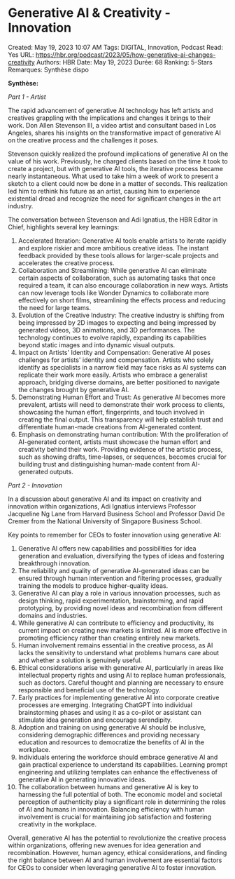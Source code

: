 # Generative AI & Creativity - Innovation

Created: May 19, 2023 10:07 AM
Tags: DIGITAL, Innovation, Podcast
Read: Yes
URL: https://hbr.org/podcast/2023/05/how-generative-ai-changes-creativity
Authors: HBR
Date: May 19, 2023
Durée: 68
Ranking: 5-Stars
Remarques: Synthèse dispo

**Synthèse:**

*Part 1 - Artist*

The rapid advancement of generative AI technology has left artists and creatives grappling with the implications and changes it brings to their work. Don Allen Stevenson III, a video artist and consultant based in Los Angeles, shares his insights on the transformative impact of generative AI on the creative process and the challenges it poses.

Stevenson quickly realized the profound implications of generative AI on the value of his work. Previously, he charged clients based on the time it took to create a project, but with generative AI tools, the iterative process became nearly instantaneous. What used to take him a week of work to present a sketch to a client could now be done in a matter of seconds. This realization led him to rethink his future as an artist, causing him to experience existential dread and recognize the need for significant changes in the art industry.

The conversation between Stevenson and Adi Ignatius, the HBR Editor in Chief, highlights several key learnings:

1. Accelerated Iteration: Generative AI tools enable artists to iterate rapidly and explore riskier and more ambitious creative ideas. The instant feedback provided by these tools allows for larger-scale projects and accelerates the creative process.
2. Collaboration and Streamlining: While generative AI can eliminate certain aspects of collaboration, such as automating tasks that once required a team, it can also encourage collaboration in new ways. Artists can now leverage tools like Wonder Dynamics to collaborate more effectively on short films, streamlining the effects process and reducing the need for large teams.
3. Evolution of the Creative Industry: The creative industry is shifting from being impressed by 2D images to expecting and being impressed by generated videos, 3D animations, and 3D performances. The technology continues to evolve rapidly, expanding its capabilities beyond static images and into dynamic visual outputs.
4. Impact on Artists' Identity and Compensation: Generative AI poses challenges for artists' identity and compensation. Artists who solely identify as specialists in a narrow field may face risks as AI systems can replicate their work more easily. Artists who embrace a generalist approach, bridging diverse domains, are better positioned to navigate the changes brought by generative AI.
5. Demonstrating Human Effort and Trust: As generative AI becomes more prevalent, artists will need to demonstrate their work process to clients, showcasing the human effort, fingerprints, and touch involved in creating the final output. This transparency will help establish trust and differentiate human-made creations from AI-generated content.
6. Emphasis on demonstrating human contribution: With the proliferation of AI-generated content, artists must showcase the human effort and creativity behind their work. Providing evidence of the artistic process, such as showing drafts, time-lapses, or sequences, becomes crucial for building trust and distinguishing human-made content from AI-generated outputs.

*Part 2 - Innovation*

In a discussion about generative AI and its impact on creativity and innovation within organizations, Adi Ignatius interviews Professor Jacqueline Ng Lane from Harvard Business School and Professor David De Cremer from the National University of Singapore Business School.

Key points to remember for CEOs to foster innovation using generative AI:

1. Generative AI offers new capabilities and possibilities for idea generation and evaluation, diversifying the types of ideas and fostering breakthrough innovation.
2. The reliability and quality of generative AI-generated ideas can be ensured through human intervention and filtering processes, gradually training the models to produce higher-quality ideas.
3. Generative AI can play a role in various innovation processes, such as design thinking, rapid experimentation, brainstorming, and rapid prototyping, by providing novel ideas and recombination from different domains and industries.
4. While generative AI can contribute to efficiency and productivity, its current impact on creating new markets is limited. AI is more effective in promoting efficiency rather than creating entirely new markets.
5. Human involvement remains essential in the creative process, as AI lacks the sensitivity to understand what problems humans care about and whether a solution is genuinely useful.
6. Ethical considerations arise with generative AI, particularly in areas like intellectual property rights and using AI to replace human professionals, such as doctors. Careful thought and planning are necessary to ensure responsible and beneficial use of the technology.
7. Early practices for implementing generative AI into corporate creative processes are emerging. Integrating ChatGPT into individual brainstorming phases and using it as a co-pilot or assistant can stimulate idea generation and encourage serendipity.
8. Adoption and training on using generative AI should be inclusive, considering demographic differences and providing necessary education and resources to democratize the benefits of AI in the workplace.
9. Individuals entering the workforce should embrace generative AI and gain practical experience to understand its capabilities. Learning prompt engineering and utilizing templates can enhance the effectiveness of generative AI in generating innovative ideas.
10. The collaboration between humans and generative AI is key to harnessing the full potential of both. The economic model and societal perception of authenticity play a significant role in determining the roles of AI and humans in innovation. Balancing efficiency with human involvement is crucial for maintaining job satisfaction and fostering creativity in the workplace.

Overall, generative AI has the potential to revolutionize the creative process within organizations, offering new avenues for idea generation and recombination. However, human agency, ethical considerations, and finding the right balance between AI and human involvement are essential factors for CEOs to consider when leveraging generative AI to foster innovation.